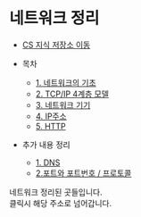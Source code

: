 # 네트워크 정리
  
* [CS 지식 저장소 이동](https://github.com/Hasegos/Study_CS/tree/master/Computer%20Science)

* 목차
    * [1. 네트워크의 기초](https://github.com/Hasegos/Study_CS/blob/master/Computer%20Science/NetWork/NetWork%20Basic.md)
    * [2. TCP/IP 4계층 모델](https://github.com/Hasegos/Study_CS/blob/master/Computer%20Science/NetWork/TCP_IP%204%20hierarchy%20model.md)
    * [3. 네트워크 기기](https://github.com/Hasegos/Study_CS/blob/master/Computer%20Science/NetWork/Network_Device.md)
    * [4. IP주소]()
    * [5. HTTP]()

* 추가 내용 정리
    * [1. DNS](https://github.com/Hasegos/Study_CS/blob/master/Computer%20Science/NetWork/DNS.md)
    * [2.포트와 포트번호 / 프로토콜](https://github.com/Hasegos/Study_CS/blob/master/Computer%20Science/NetWork/Port_Protocol_HTTP.md)
    
네트워크 정리된 곳들입니다.  
클릭시 해당 주소로 넘어갑니다.